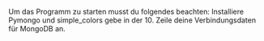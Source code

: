Um das Programm zu starten musst du folgendes beachten:
Installiere Pymongo und simple_colors
gebe in der 10. Zeile deine Verbindungsdaten für MongoDB an.
